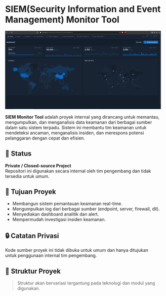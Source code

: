 # SIEM(Security Information and Event Management) Monitor Tool

![SIEM](img/soc.png)

**SIEM Monitor Tool** adalah proyek internal yang dirancang untuk memantau, mengumpulkan, dan menganalisis data keamanan dari berbagai sumber dalam satu sistem terpadu. Sistem ini membantu tim keamanan untuk mendeteksi ancaman, menganalisis insiden, dan merespons potensi pelanggaran dengan cepat dan efisien.

## 🚧 Status
**Private / Closed-source Project**  
Repositori ini digunakan secara internal oleh tim pengembang dan tidak tersedia untuk umum.

## 🎯 Tujuan Proyek
- Membangun sistem pemantauan keamanan real-time.
- Mengumpulkan log dari berbagai sumber (endpoint, server, firewall, dll).
- Menyediakan dashboard analitik dan alert.
- Mempermudah investigasi insiden keamanan.

## 🔒 Catatan Privasi
Kode sumber proyek ini tidak dibuka untuk umum dan hanya ditujukan untuk penggunaan internal tim pengembang.  

## 📁 Struktur Proyek
> Struktur akan bervariasi tergantung pada teknologi dan modul yang digunakan.

